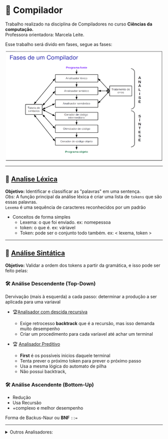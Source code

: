 # 🚀 Compilador
Trabalho realizado na disciplina de Compiladores no curso **Ciências da computação.**<br>
Professora orientadora: Marcela Leite.

Esse trabalho será divido em fases, segue as fases:

<center><img src="img/fases_compilador.png" width="500" height="350"> </center>

________

## 📌 [Analise Léxica](analisador_lexico)
**Objetivo:** Identificar e classificar as "palavras" em uma sentença.<br>
*Obs:* A função principal da análise léxica é criar uma lista de `tokens` que são essas palavras.<br>
`Lexema` é uma sequência de caracteres reconhecidos por um padrão<br>

* Conceitos de forma simples
  * Lexema: o que foi enviado. ex: nomepessoa
  * token: o que é. ex: váriavel
  * Token: pode ser o conjunto todo também. ex: < lexema, token >

___
## 📌 [Análise Sintática](analisador_sintatico)
**Objetivo:** Validar a ordem dos tokens a partir da gramática, e isso pode ser feito pelas:

### 🛠️ Análise Descendente (Top-Down)
Dervivação (mais à esquerda)
 a cada passo: determinar a produção a ser aplicada para uma variaval

* 🏆[Analisador com descida recursiva](analisador_sintatico/top_down/descida_recursiva_v2/)
  * Exige retrocesso **backtrack** que é a recursão, mas isso demanda muito desempenho
  * Criar um procedimento para cada varíavel até achar um terminal

* 🏆 [Analisador Preditivo](analisador_sintatico/top_down/analisador_preditivo/)
    * **First** é os possíveis inicios daquele terminal
    * Tenta prever o próximo token para prever o próximo passo
    * Usa a mesma lógica do automato de pilha
    * Não possui backtrack,

### 🛠️ Análise Ascendente (Bottom-Up)
  * Redução
  * Usa Recursão
  * +complexo e melhor desempenho

Forma de Backus-Naur ou **BNF** `::=`
___________
<details>

<summary> Outros Analisadores:</summary>
<br>
<br>

#### 📌 Análise Sintática

#### 📌 Análise Semântica

#### 📌 Gerador de código Intermediário

#### 📌 Otimizador de código

#### 📌 Gerador de código objeto


</details>


